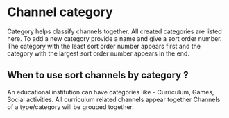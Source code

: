 # Channel category

Category helps classify channels together. All created categories are listed here. To add a new category provide a name and give a sort order number. 
The category with the least sort order number appears first and the category with the largest sort order number appears in the end.

## When to use sort channels by category ?
An educational institution can have categories like - Curriculum, Games, Social activities. All curriculum related channels appear together Channels of a type/category will be grouped together. 


<!--stackedit_data:
eyJoaXN0b3J5IjpbLTc2ODY2NjQ2OCwtMTk2MjcwNTAyNCwtMj
kwNjk4NTA1LDIwNDAxMzY5MjRdfQ==
-->